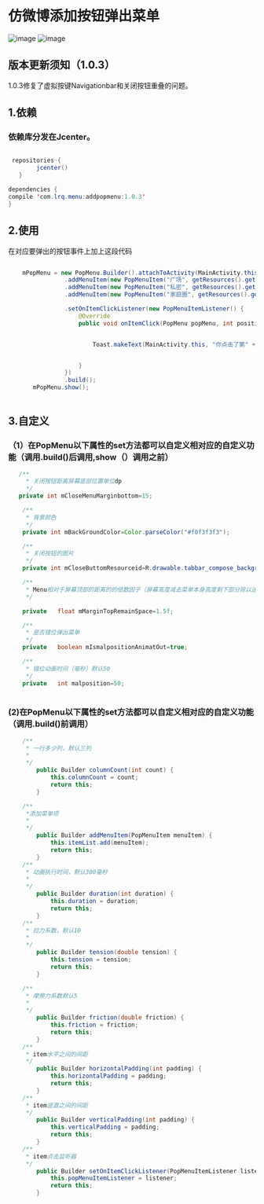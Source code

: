 # 仿微博添加按钮弹出菜单
![image](https://github.com/joelan/WeiboPopupMenu/raw/master/screenshoot/Screenshot_2016-12-10-20-00-44-686_com.example.ad.png)
![image](https://github.com/joelan/WeiboPopupMenu/raw/master/screenshoot/Screenshot_2016-12-10-20-00-50-299_com.example.ad.png)

## 版本更新须知（1.0.3）
1.0.3修复了虚拟按键Navigationbar和关闭按钮重叠的问题。

## 1.依赖
### 依赖库分发在Jcenter。
```java

 repositories { 
        jcenter()
   }

dependencies {
compile 'com.lrq.menu:addpopmenu:1.0.3'
}

```
## 2.使用
在对应要弹出的按钮事件上加上这段代码
```java

    mPopMenu = new PopMenu.Builder().attachToActivity(MainActivity.this)
                .addMenuItem(new PopMenuItem("广场", getResources().getDrawable(R.drawable.tabbar_compose_idea)))
                .addMenuItem(new PopMenuItem("私密", getResources().getDrawable(R.drawable.tabbar_compose_photo)))
                .addMenuItem(new PopMenuItem("家庭圈", getResources().getDrawable(R.drawable.tabbar_compose_headlines)))

                .setOnItemClickListener(new PopMenuItemListener() {
                    @Override
                    public void onItemClick(PopMenu popMenu, int position) {


                        Toast.makeText(MainActivity.this, "你点击了第" + position + "个位置", Toast.LENGTH_SHORT).show();


                    }
                })
                .build();
       mPopMenu.show();         
                
```
## 3.自定义

### （1）在PopMenu以下属性的set方法都可以自定义相对应的自定义功能（调用.build()后调用,show（）调用之前）

```java
   /**
     * 关闭按钮距离屏幕底部位置单位dp
     */
   private int mCloseMenuMarginbottom=15;

    /**
     * 背景颜色
     */
    private int mBackGroundColor=Color.parseColor("#f0f3f3f3");

    /**
     * 关闭按钮的图片
     */
    private int mCloseButtomResourceid=R.drawable.tabbar_compose_background_icon_close;

    /**
     * Menu相对于屏幕顶部的距离的的倍数因子（屏幕高度减去菜单本身高度剩下部分除以这个倍数因子）
     */

    private   float mMarginTopRemainSpace=1.5f;

    /**
     * 是否错位弹出菜单
     */
    private   boolean mIsmalpositionAnimatOut=true;

    /**
     * 错位动画时间（毫秒）默认50
     */
    private   int malposition=50;
    
```

### (2)在PopMenu以下属性的set方法都可以自定义相对应的自定义功能（调用.build()前调用）

```java
    /**
     * 一行多少列，默认三列
     *
     */
        public Builder columnCount(int count) {
            this.columnCount = count;
            return this;
        }

    /**
     *添加菜单项
     *
     */
        public Builder addMenuItem(PopMenuItem menuItem) {
            this.itemList.add(menuItem);
            return this;
        }
    /**
     * 动画执行时间，默认300毫秒
     *
     */
        public Builder duration(int duration) {
            this.duration = duration;
            return this;
        }
    /**
     * 拉力系数，默认10
     *
     */
        public Builder tension(double tension) {
            this.tension = tension;
            return this;
        }

    /**
     * 摩擦力系数默认5
     *
     */
        public Builder friction(double friction) {
            this.friction = friction;
            return this;
        }
    /**
     * item水平之间的间距
     */
        public Builder horizontalPadding(int padding) {
            this.horizontalPadding = padding;
            return this;
        }
    /**
     * item竖直之间的间距
     */
        public Builder verticalPadding(int padding) {
            this.verticalPadding = padding;
            return this;
        }
    /**
     * item点击监听器
     */
        public Builder setOnItemClickListener(PopMenuItemListener listener) {
            this.popMenuItemListener = listener;
            return this;
        }
    
```
    
